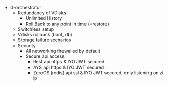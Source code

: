 - 0-orchestrator
  - Redundancy of VDisks
    - Unlimited History
    - Roll Back to any point in time (=restore)
  - Switchless setup
  - Vdisks rollback (boot, db)
  - Storage failure scenarios
  - Security
    - All networking firewalled by default
    - Secure api access
      - Rest api https & IYO JWT secured
      - AYS api https & IYO JWT secured
      - ZeroOS (redis) api ssl & IYO JWT secured, only listening on zt ip
